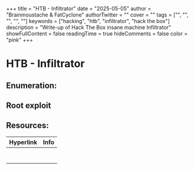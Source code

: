 +++
title = "HTB - Infiltrator"
date = "2025-05-05"
author = "Brainmoustache & FatCyclone"
authorTwitter = ""
cover = ""
tags = ["", "", "", "", ""]
keywords = ["hacking", "htb", "infiltrator", "hack the box"]
description = "Write-up of Hack The Box insane machine Infiltrator"
showFullContent = false
readingTime = true
hideComments = false
color = "pink"
+++

# HTB - Infiltrator

## Enumeration:

## Root exploit

## Resources:

| Hyperlink | Info |
| --------- | ---- |
|           |      |
|           |      |
|           |      |
|           |      |
|           |      |
|           |      |
|           |      |


